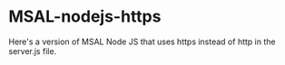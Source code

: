 # MSAL-nodejs-https
Here's a version of MSAL Node JS that uses https instead of http in the server.js file.
